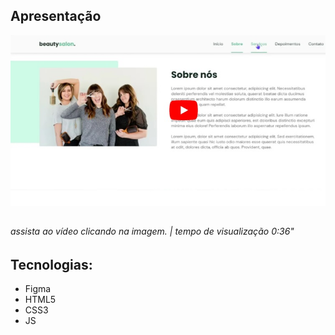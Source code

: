 
## Apresentação 

 [![Watch the video](https://github.com/Maliarte/images/blob/master/beauty-salon-apresentacao-maliarte.jpg)](https://youtu.be/EoVaAZDfuDQ)
 
 ##
 
###### assista ao vídeo clicando na imagem. | tempo de visualização 0:36"

##
## Tecnologias:
* Figma
* HTML5
* CSS3
* JS
